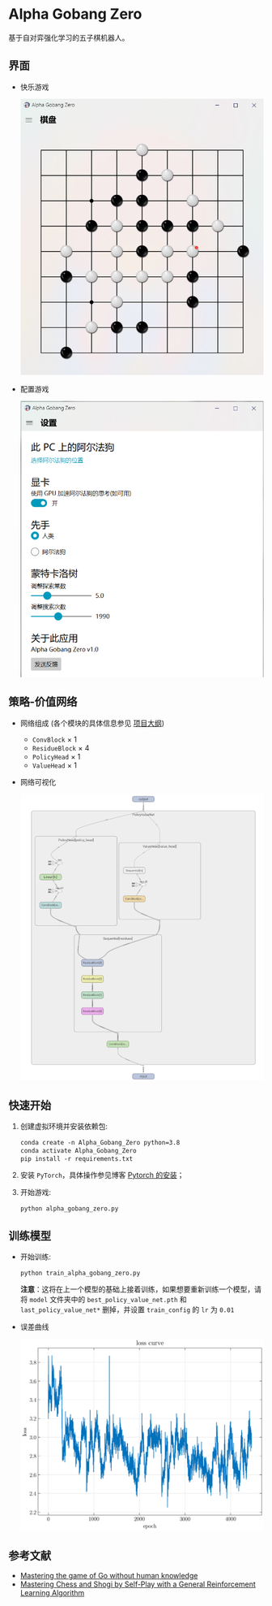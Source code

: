 # Alpha Gobang Zero
基于自对弈强化学习的五子棋机器人。

## 界面
* 快乐游戏

  ![游戏界面](docs/screenshot/游戏界面.png)
* 配置游戏


  ![设置界面](docs/screenshot/设置界面.png)

## 策略-价值网络
* 网络组成 (各个模块的具体信息参见 [项目大纲](docs/项目大纲.md))
  * `ConvBlock` × 1
  * `ResidueBlock` × 4
  * `PolicyHead` × 1
  * `ValueHead` × 1
* 网络可视化

  ![模型架构](docs/screenshot/模型架构.png)

## 快速开始
1. 创建虚拟环境并安装依赖包:

    ```shell
    conda create -n Alpha_Gobang_Zero python=3.8
    conda activate Alpha_Gobang_Zero
    pip install -r requirements.txt
    ```

2. 安装 `PyTorch`，具体操作参见博客 [Pytorch 的安装](https://blog.csdn.net/qq_23013309/article/details/103965619)；


3. 开始游戏:

    ```shell
    python alpha_gobang_zero.py
    ```

## 训练模型
* 开始训练:

    ```shell
    python train_alpha_gobang_zero.py
    ```
    **注意**：这将在上一个模型的基础上接着训练，如果想要重新训练一个模型，请将 `model` 文件夹中的 `best_policy_value_net.pth` 和 `last_policy_value_net*` 删掉，并设置 `train_config` 的 `lr` 为 `0.01`
* 误差曲线

  ![误差曲线](docs/screenshot/误差曲线.png)

## 参考文献
* [Mastering the game of Go without human knowledge](https://www.nature.com/articles/nature24270.epdf?author_access_token=VJXbVjaSHxFoctQQ4p2k4tRgN0jAjWel9jnR3ZoTv0PVW4gB86EEpGqTRDtpIz-2rmo8-KG06gqVobU5NSCFeHILHcVFUeMsbvwS-lxjqQGg98faovwjxeTUgZAUMnRQ)
* [Mastering Chess and Shogi by Self-Play with a General Reinforcement Learning Algorithm](https://arxiv.org/abs/1712.01815)

